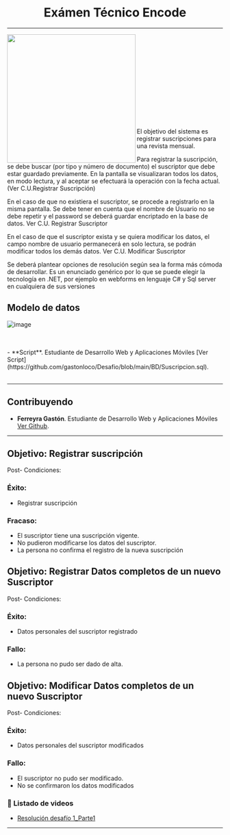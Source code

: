 <h1 align="center">Exámen Técnico Encode</h1>

---

<a href="url"><img src="https://github.com/gastonloco/Desafio/blob/main/IMG/image001.png" align="left" height="300"></a>




<br><br><br><br><br><br><br>
<br><br><br><br><br>
<p>El objetivo del sistema es registrar suscripciones para una revista mensual.
 
Para registrar la suscripción, se debe buscar (por tipo y número de documento) el suscriptor que debe estar  guardado previamente. En la pantalla se visualizaran todos los datos, en modo lectura, y al aceptar se efectuará la operación con la fecha actual. (Ver C.U.Registrar Suscripción)
 
En el caso de que no existiera el suscriptor, se procede a registrarlo en la misma pantalla. Se debe tener en cuenta que el nombre de Usuario no se debe repetir y el password se deberá guardar encriptado en la base de datos. Ver C.U. Registrar Suscriptor
 
En el caso de que el suscriptor exista y se quiera modificar los datos, el campo nombre de usuario permanecerá en solo lectura, se podrán modificar todos los demás datos. Ver C.U. Modificar Suscriptor
 
Se deberá plantear opciones de resolución según sea la forma más cómoda de desarrollar. Es un enunciado genérico por lo que se puede elegir la tecnología en .NET, por ejemplo en webforms en lenguaje C#  y Sql server en cualquiera de sus versiones
 </p>

## Modelo de datos

![image](https://user-images.githubusercontent.com/63177312/190065988-5f362128-8c2a-4b06-a85f-09534a1ec28d.png)

<br>
<br>
- **Script**. Estudiante de Desarrollo Web y Aplicaciones Móviles [Ver Script](https://github.com/gastonloco/Desafio/blob/main/BD/Suscripcion.sql).
<br>
<br>

--- 
## Contribuyendo

- **Ferreyra Gastón**. Estudiante de Desarrollo Web y Aplicaciones Móviles [Ver Github](https://github.com/gastonloco).
--- 

## Objetivo: Registrar suscripción


Post- Condiciones: 
### Éxito:
- Registrar suscripción 
### Fracaso:
- El suscriptor tiene una suscripción vigente.
- No pudieron modificarse los datos del suscriptor.
- La persona no confirma el registro de la nueva suscripción


## Objetivo: Registrar Datos completos de un nuevo Suscriptor


Post- Condiciones: 
### Éxito: 
- Datos personales del suscriptor registrado
### Fallo:
- La persona no pudo ser dado de alta.


## Objetivo: Modificar Datos completos de un nuevo Suscriptor


Post- Condiciones: 
### Éxito:
- Datos personales del suscriptor modificados
### Fallo: 
- El suscriptor no pudo ser modificado.
- No se confirmaron los datos modificados




### 🎥 Listado de videos

<!-- YT:START -->
- [Resolución desafío 1_Parte1][video1]


<!-- YT:END -->


---
[video1]: https://www.youtube.com/watch?v=oyQQRNPyZ0E



